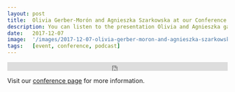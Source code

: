 ```yaml
---
layout: post
title:  Olivia Gerber-Morón and Agnieszka Szarkowska at our Conference
description: You can listen to the presentation Olivia and Agnieszka gave at our conference, in our 7th podcast, titled What Makes a Good Subtitle? - Understanding People’s Views on Subtitling Quality. 
date:   2017-12-07
image:  '/images/2017-12-07-olivia-gerber-moron-and-agnieszka-szarkowska-ead-presentation.jpg'
tags:   [event, conference, podcast]
---
```


<iframe title="audio player" width="100%" height="20" scrolling="no" frameborder="no" src="https://w.soundcloud.com/player/?url=https%3A//api.soundcloud.com/tracks/389404671&amp;color=daa95f&amp;inverse=false&amp;auto_false=true&amp;show_user=true"></iframe>

<br>

Visit our [conference page](/conference-on-accessibility-in-film-television-and-interactive-media) for more information.

